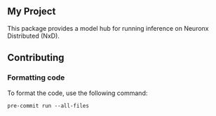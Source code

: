 ## My Project

This package provides a model hub for running inference on Neuronx Distributed (NxD). 

## Contributing

### Formatting code

To format the code, use the following command:
```
pre-commit run --all-files
```